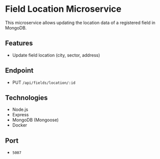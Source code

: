 # Field Location Microservice

This microservice allows updating the location data of a registered field in MongoDB.

## Features

- Update field location (city, sector, address)

## Endpoint

- PUT `/api/fields/location/:id`

## Technologies

- Node.js
- Express
- MongoDB (Mongoose)
- Docker

## Port

- `5007`

